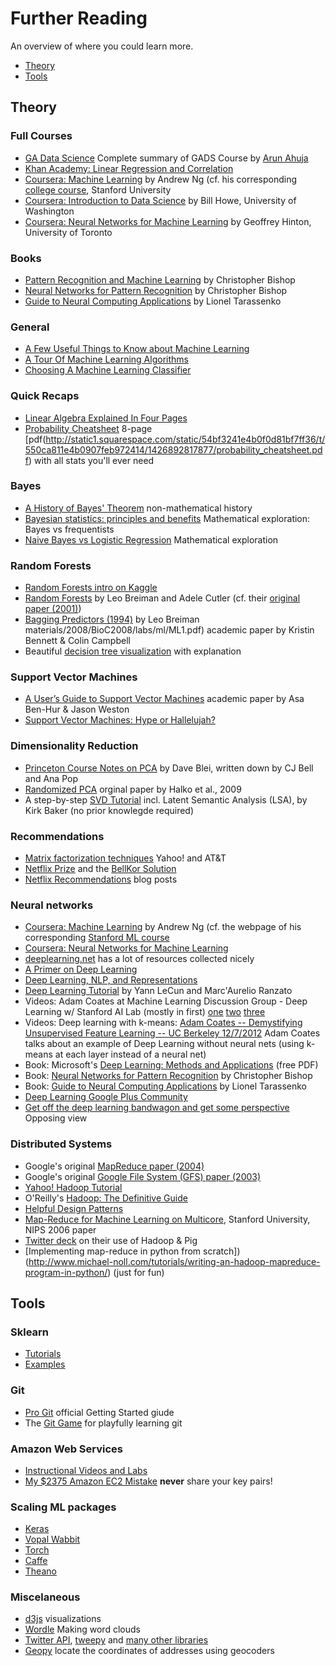 # Further Reading

An overview of where you could learn more.

- [Theory](#theory)
- [Tools](#tools)


## Theory

### Full Courses
- [GA Data Science](http://www.gadatascience.com/) Complete summary of GADS Course by [Arun Ahuja](https://generalassemb.ly/instructors/arun-ahuja/214)
- [Khan Academy: Linear Regression and Correlation](https://www.khanacademy.org/math/probability/regression/regression-correlation)
- [Coursera: Machine Learning](https://www.coursera.org/learn/machine-learning/home/week/1) by Andrew Ng (cf. his corresponding [college course](http://cs229.stanford.edu/), Stanford University
- [Coursera: Introduction to Data Science](https://www.coursera.org/course/datasci) by Bill Howe, University of Washington
- [Coursera: Neural Networks for Machine Learning](https://www.coursera.org/course/neuralnets) by Geoffrey Hinton, University of Toronto


### Books
- [Pattern Recognition and Machine Learning](http://www.amazon.com/Pattern-Recognition-Learning-Information-Statistics/dp/0387310738) by Christopher Bishop
- [Neural Networks for Pattern Recognition](http://www.amazon.com/Networks-Pattern-Recognition-Advanced-Econometrics/dp/0198538642) by Christopher Bishop
- [Guide to Neural Computing Applications](http://www.amazon.com/Neural-Computing-Applications-Hodder-Publication/dp/0340705892) by Lionel Tarassenko


### General
- [A Few Useful Things to Know about Machine Learning](http://www.astro.caltech.edu/~george/ay122/cacm12.pdf)
- [A Tour Of Machine Learning Algorithms](http://machinelearningmastery.com/a-tour-of-machine-learning-algorithms/)
- [Choosing A Machine Learning Classifier](http://blog.echen.me/2011/04/27/choosing-a-machine-learning-classifier/)


### Quick Recaps
- [Linear Algebra Explained In Four Pages](http://cnd.mcgill.ca/~ivan/miniref/linear_algebra_in_4_pages.pdf)
- [Probability Cheatsheet](http://www.wzchen.com/probability-cheatsheet/) 8-page [pdf(http://static1.squarespace.com/static/54bf3241e4b0f0d81bf7ff36/t/550ca811e4b0907feb972414/1426892817877/probability_cheatsheet.pdf) with all stats you'll ever need


### Bayes
- [A History of Bayes' Theorem](http://lesswrong.com/lw/774/a_history_of_bayes_theorem/) non-mathematical history
- [Bayesian statistics: principles and benefits](http://edepot.wur.nl/134085) Mathematical exploration: Bayes vs frequentists
- [Naive Bayes vs Logistic Regression](http://www.cs.cmu.edu/~tom/mlbook/NBayesLogReg.pdf) Mathematical exploration


### Random Forests
- [Random Forests intro on Kaggle](https://www.kaggle.com/c/titanic/details/getting-started-with-random-forests)
- [Random Forests](http://www.stat.berkeley.edu/~breiman/RandomForests/cc_home.htm#overview) by Leo Breiman and Adele Cutler (cf. their [original paper (2001)](https://www.stat.berkeley.edu/~breiman/randomforest2001.pdf))
- [Bagging Predictors (1994)](http://www.stat.berkeley.edu/~breiman/bagging.pdf) by Leo Breiman
materials/2008/BioC2008/labs/ml/ML1.pdf) academic paper by Kristin Bennett & Colin Campbell
- Beautiful [decision tree visualization](http://www.r2d3.us/visual-intro-to-machine-learning-part-1/) with explanation


### Support Vector Machines
- [A User’s Guide to Support Vector Machines](http://pyml.sourceforge.net/doc/howto.pdf) academic paper by Asa Ben-Hur & Jason Weston
- [Support Vector Machines: Hype or Hallelujah?](http://www.sigkdd.org/sites/default/files/issues/2-2-2000-12/bennett.pdf)


### Dimensionality Reduction
- [Princeton Course Notes on PCA](http://www.cs.princeton.edu/courses/archive/spr08/cos424/scribe_notes/0424.pdf) by Dave Blei, written down by CJ Bell and Ana Pop
- [Randomized PCA](http://arxiv.org/pdf/0909.4061v2.pdf) orginal paper by Halko et al., 2009
- A step-by-step [SVD Tutorial](https://www.ling.ohio-state.edu/~kbaker/pubs/Singular_Value_Decomposition_Tutorial.pdf) incl. Latent Semantic Analysis (LSA), by Kirk Baker (no prior knowlegde required)


### Recommendations
- [Matrix factorization techniques](http://www2.research.att.com/~volinsky/papers/ieeecomputer.pdf) Yahoo! and AT&T
- [Netflix Prize](http://www.netflixprize.com/) and the [BellKor Solution](http://www.netflixprize.com/assets/GrandPrize2009_BPC_BellKor.pdf)
- [Netflix Recommendations](http://techblog.netflix.com/2012/04/netflix-recommendations-beyond-5-stars.html) blog posts


### Neural networks
- [Coursera: Machine Learning](https://www.coursera.org/learn/machine-learning/home/week/1) by Andrew Ng (cf. the webpage of his corresponding [Stanford ML course](http://cs229.stanford.edu/)
- [Coursera: Neural Networks for Machine Learning](https://www.coursera.org/course/neuralnets)
- [deeplearning.net](http://deeplearning.net/) has a lot of resources collected nicely
- [A Primer on Deep Learning](http://www.datarobot.com/blog/a-primer-on-deep-learning/)
- [Deep Learning, NLP, and Representations](http://colah.github.io/posts/2014-07-NLP-RNNs-Representations/)
- [Deep Learning Tutorial](http://techtalks.tv/talks/deep-learning/58122/) by Yann LeCun and Marc'Aurelio Ranzato
- Videos: Adam Coates at Machine Learning Discussion Group - Deep Learning w/ Stanford AI Lab (mostly in first) [one](https://www.youtube.com/watch?v=2QJi0ArLq7s) [two](https://www.youtube.com/watch?v=HRk-GHmNrZo#t=484) [three](https://www.youtube.com/watch?v=Qx27IAEVQ9Q)
- Videos: Deep learning with k-means: [Adam Coates -- Demystifying Unsupervised Feature Learning -- UC Berkeley 12/7/2012](https://www.youtube.com/watch?v=wZfVBwOO0-k) Adam Coates talks about an example of Deep Learning without neural nets (using k-means at each layer instead of a neural net)
- Book: Microsoft's [Deep Learning: Methods and Applications](http://research.microsoft.com/pubs/209355/NOW-Book-Revised-Feb2014-online.pdf) (free PDF)
- Book: [Neural Networks for Pattern Recognition](http://www.amazon.com/Networks-Pattern-Recognition-Advanced-Econometrics/dp/0198538642) by Christopher Bishop
- Book: [Guide to Neural Computing Applications](http://www.amazon.com/Neural-Computing-Applications-Hodder-Publication/dp/0340705892) by Lionel Tarassenko
- [Deep Learning Google Plus Community](https://plus.google.com/communities/112866381580457264725)
- [Get off the deep learning bandwagon and get some perspective](http://www.pyimagesearch.com/2014/06/09/get-deep-learning-bandwagon-get-perspective/) Opposing view


### Distributed Systems
- Google's original [MapReduce paper (2004)](http://research.google.com/archive/mapreduce.html)
- Google's original [Google File System (GFS) paper (2003)](http://research.google.com/archive/gfs.html)
- [Yahoo! Hadoop Tutorial](https://developer.yahoo.com/hadoop/tutorial/)
- O'Reilly's [Hadoop: The Definitive Guide](http://www.amazon.com/Hadoop-Definitive-Guide-Tom-White/dp/1449311520)
- [Helpful Design Patterns](http://highlyscalable.wordpress.com/2012/02/01/mapreduce-patterns/)
- [Map-Reduce for Machine Learning on Multicore](http://ai.stanford.edu/~ang/papers/nips06-mapreducemulticore.pdf), Stanford University, NIPS 2006 paper
- [Twitter deck](http://www.slideshare.net/kevinweil/hadoop-pig-and-twitter-nosql-east-2009) on their use of Hadoop & Pig
- [Implementing map-reduce in python from scratch])(http://www.michael-noll.com/tutorials/writing-an-hadoop-mapreduce-program-in-python/) (just for fun)


## Tools


### Sklearn
- [Tutorials](http://scikit-learn.org/stable/tutorial)
- [Examples](http://scikit-learn.org/stable/auto_examples/)


### Git
- [Pro Git](https://git-scm.com/book/en/v2/Getting-Started-About-Version-Control) official Getting Started giude
- The [Git Game](http://pcottle.github.io/learnGitBranching/) for playfully learning git


### Amazon Web Services
- [Instructional Videos and Labs](https://aws.amazon.com/training/intro_series/)
- [My $2375 Amazon EC2 Mistake](http://www.devfactor.net/2014/12/30/2375-amazon-mistake/) **never** share your key pairs!

### Scaling ML packages
- [Keras](https://github.com/fchollet/keras)
- [Vopal Wabbit](https://github.com/JohnLangford/vowpal_wabbit/wiki)
- [Torch](http://torch.ch/)
- [Caffe](http://caffe.berkeleyvision.org/)
- [Theano](http://deeplearning.net/software/theano/)


### Miscelaneous
- [d3js](http://d3js.org/) visualizations
- [Wordle](http://www.wordle.net/) Making word clouds
- [Twitter API](https://pypi.python.org/pypi/twitter), [tweepy](http://www.tweepy.org/) and [many other libraries](https://dev.twitter.com/overview/api/twitter-libraries)
- [Geopy](https://pypi.python.org/pypi/geopy) locate the coordinates of addresses using geocoders


